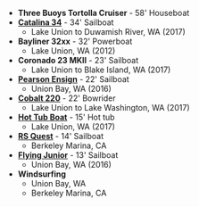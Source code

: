 
- **Three Buoys Tortolla Cruiser** - 58' Houseboat
- [**Catalina 34**](https://en.m.wikipedia.org/wiki/Catalina_34) - 34' Sailboat
  - Lake Union to Duwamish River, WA (2017)
- **Bayliner 32xx** - 32' Powerboat
  - Lake Union, WA (2012)
- **Coronado 23 MKII** - 23' Sailboat
  - Lake Union to Blake Island, WA (2017)
- [**Pearson Ensign**](https://en.wikipedia.org/wiki/Pearson_Ensign) - 22' Sailboat
  - Union Bay, WA (2016)
- [**Cobalt 220**](https://cobaltboats.com/sterndrive/10-series/220s/) - 22' Bowrider
  - Lake Union to Lake Washington, WA (2017)
- [**Hot Tub Boat**](https://www.hottubboats.com/) - 15' Hot tub
  - Lake Union, WA (2017)
- [**RS Quest**](https://www.rssailing.com/project/rs-quest/) - 14' Sailboat
  - Berkeley Marina, CA
- [**Flying Junior**](http://ifjo.org/) - 13' Sailboat
  - Union Bay, WA (2016)
- **Windsurfing**
  - Union Bay, WA
  - Berkeley Marina, CA
